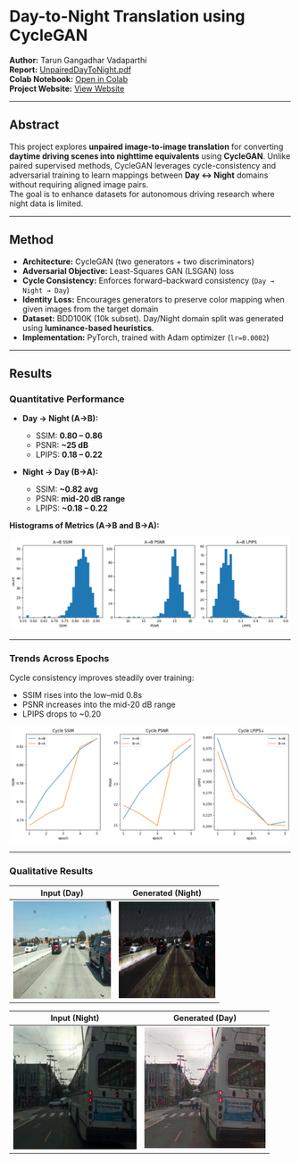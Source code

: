 # Day-to-Night Translation using CycleGAN

**Author:** Tarun Gangadhar Vadaparthi  
**Report:** [UnpairedDayToNight.pdf](docs/UnpairedDayToNight.pdf)  
**Colab Notebook:** [Open in Colab](https://colab.research.google.com/drive/1ezn_tiMShosXUccKUCosbrBKKuUjvsQW?usp=sharing)  
**Project Website:** [View Website](https://tarungangadhar.github.io/UnpairedDayToNightWebsite/)

---

##  Abstract
This project explores **unpaired image-to-image translation** for converting **daytime driving scenes into nighttime equivalents** using **CycleGAN**. Unlike paired supervised methods, CycleGAN leverages cycle-consistency and adversarial training to learn mappings between **Day ↔ Night** domains without requiring aligned image pairs.  
The goal is to enhance datasets for autonomous driving research where night data is limited.

---

##  Method

- **Architecture:** CycleGAN (two generators + two discriminators)
- **Adversarial Objective:** Least-Squares GAN (LSGAN) loss
- **Cycle Consistency:** Enforces forward–backward consistency (`Day → Night → Day`)
- **Identity Loss:** Encourages generators to preserve color mapping when given images from the target domain
- **Dataset:** BDD100K (10k subset). Day/Night domain split was generated using **luminance-based heuristics**.
- **Implementation:** PyTorch, trained with Adam optimizer (`lr=0.0002`)


---

## Results

### Quantitative Performance
- **Day → Night (A→B):**  
  - SSIM: **0.80 – 0.86**  
  - PSNR: **~25 dB**  
  - LPIPS: **0.18 – 0.22**

- **Night → Day (B→A):**  
  - SSIM: **~0.82 avg**  
  - PSNR: **mid-20 dB range**  
  - LPIPS: **~0.18 – 0.22**

**Histograms of Metrics (A→B and B→A):**

<div align="center">
  <img src="assets/metricshist.png" alt="Histograms of SSIM, PSNR, LPIPS for A→B and B→A" width="850">
</div>

---

### Trends Across Epochs

Cycle consistency improves steadily over training:
- SSIM rises into the low–mid 0.8s  
- PSNR increases into the mid-20 dB range  
- LPIPS drops to ~0.20  

<div align="center">
  <img src="assets/metricsepochs.png" alt="SSIM, PSNR, LPIPS trends across epochs" width="850">
</div>

---

### Qualitative Results

| Input (Day) | Generated (Night) |
|-------------|-------------------|
| ![Day](assets/sampleday.png) | ![Night](assets/samplenight.png) |

| Input (Night) | Generated (Day) |
|-------------|-------------------|
| ![Day](assets/samplenight1.png) | ![Night](assets/sampleday1.png) |



